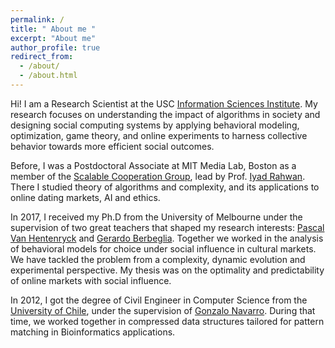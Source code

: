 ```yaml
---
permalink: /
title: " About me "
excerpt: "About me"
author_profile: true
redirect_from: 
  - /about/
  - /about.html
---
```


  Hi! I am a Research Scientist at the USC [Information Sciences Institute](https://minds.isi.edu/). My research focuses on understanding the impact of algorithms in society and designing social computing systems by applying behavioral modeling, optimization, game theory, and online experiments to harness collective behavior towards more efficient social outcomes.  


  Before, I was a Postdoctoral Associate at MIT Media Lab, Boston as a member of the [Scalable Cooperation Group](http://scalable.media.mit.edu/), lead by Prof. [Iyad Rahwan](https://rahwan.me/). There I studied theory of algorithms and complexity, and its applications to online dating markets, AI and ethics.
			
  In 2017, I received my Ph.D from the University of Melbourne under the supervision of two great teachers that shaped my research interests: [Pascal Van Hentenryck](http://pwp.gatech.edu/pascal-van-hentenryck/) and [Gerardo Berbeglia](http://gerardo.berbeglia.com/). Together we worked in the analysis of behavioral models for choice under social influence in cultural markets. We have tackled the problem from a complexity, dynamic evolution and experimental perspective. My thesis was on the optimality and predictability of online markets with social influence.
			

  In 2012, I got the degree of Civil Engineer in Computer Science from the [University of Chile](http://www.dcc.uchile.cl/), under the supervision of [Gonzalo Navarro](https://users.dcc.uchile.cl/~gnavarro/). During that time, we worked together in compressed data structures tailored for pattern matching in Bioinformatics applications. 
           

